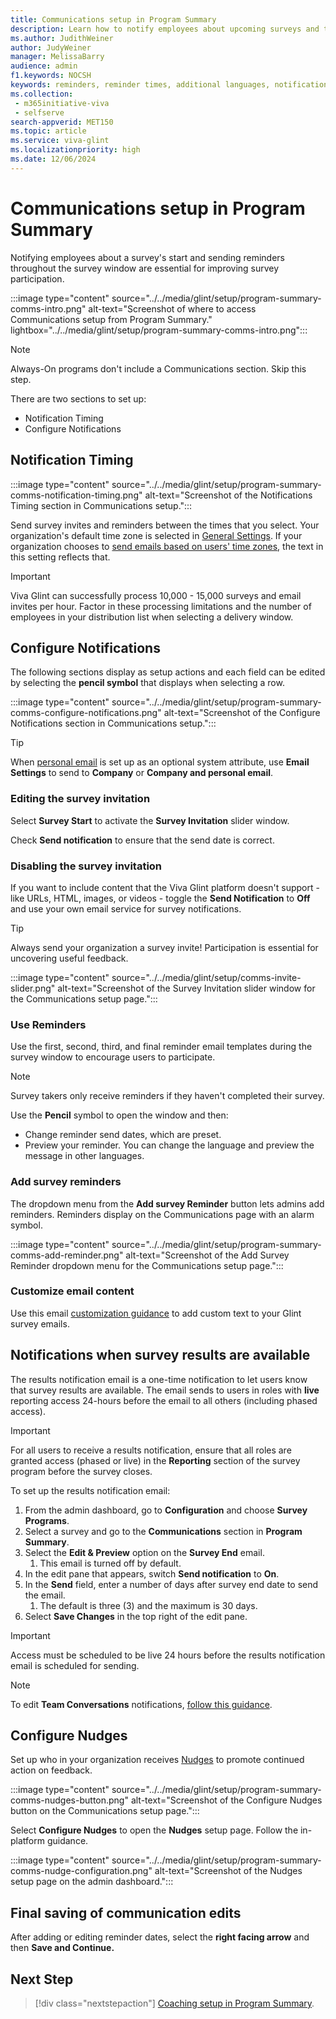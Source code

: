 ```yaml
---
title: Communications setup in Program Summary
description: Learn how to notify employees about upcoming surveys and the windows for taking surveys and having feedback conversations.
ms.author: JudithWeiner
author: JudyWeiner
manager: MelissaBarry
audience: admin
f1.keywords: NOCSH
keywords: reminders, reminder times, additional languages, notifications, survey invite, disable survey email, disable survey invite
ms.collection: 
 - m365initiative-viva
 - selfserve
search-appverid: MET150
ms.topic: article
ms.service: viva-glint
ms.localizationpriority: high
ms.date: 12/06/2024
---
```


# Communications setup in Program Summary

Notifying employees about a survey's start and sending reminders throughout the survey window are essential for improving survey participation. 

:::image type="content" source="../../media/glint/setup/program-summary-comms-intro.png" alt-text="Screenshot of where to access Communications setup from Program Summary." lightbox="../../media/glint/setup/program-summary-comms-intro.png":::

> [!NOTE]
> Always-On programs don't include a Communications section. Skip this step.

There are two sections to set up:

- Notification Timing
- Configure Notifications

## Notification Timing

:::image type="content" source="../../media/glint/setup/program-summary-comms-notification-timing.png" alt-text="Screenshot of the Notifications Timing section in Communications setup.":::

Send survey invites and reminders between the times that you select. Your organization's default time zone is selected in [General Settings](manage-general-settings.md#company-information). If your organization chooses to [send emails based on users' time zones](time-zones.,d), the text in this setting reflects that.

> [!IMPORTANT]
> Viva Glint can successfully process 10,000 - 15,000 surveys and email invites per hour. Factor in these processing limitations and the number of employees in your distribution list when selecting a delivery window.

## Configure Notifications

The following sections display as setup actions and each field can be edited by selecting the **pencil symbol** that displays when selecting a row.

:::image type="content" source="../../media/glint/setup/program-summary-comms-configure-notifications.png" alt-text="Screenshot of the Configure Notifications section in Communications setup.":::

> [!TIP]
> When [personal email](send-employee-attributes.md#optional-system-attributes) is set up as an optional system attribute, use **Email Settings** to send to **Company** or **Company and personal email**.

### Editing the survey invitation

Select **Survey Start** to activate the **Survey Invitation** slider window.

Check **Send notification** to ensure that the send date is correct.

### Disabling the survey invitation

If you want to include content that the Viva Glint platform doesn't support - like URLs, HTML, images, or  videos - toggle the **Send Notification** to **Off** and use your own email service for survey notifications.

> [!TIP]
> Always send your organization a survey invite! Participation is essential for uncovering useful feedback.

:::image type="content" source="../../media/glint/setup/comms-invite-slider.png" alt-text="Screenshot of the Survey Invitation slider window for the Communications setup page.":::

### Use Reminders

Use the first, second, third, and final reminder email templates during the survey window to encourage users to participate.

> [!NOTE]
> Survey takers only receive reminders if they haven't completed their survey. 

Use the **Pencil** symbol to open the window and then:

- Change reminder send dates, which are preset.
- Preview your reminder. You can change the language and preview the message in other languages.

### Add survey reminders

The dropdown menu from the **Add survey Reminder** button lets admins add reminders. Reminders display on the Communications page with an alarm symbol.

:::image type="content" source="../../media/glint/setup/program-summary-comms-add-reminder.png" alt-text="Screenshot of the Add Survey Reminder dropdown menu for the Communications setup page.":::

### Customize email content

Use this email [customization guidance](email-content-customization.md) to add custom text to your Glint survey emails.

## Notifications when survey results are available

The results notification email is a one-time notification to let users know that survey results are available. The email sends to users in roles with **live** reporting access 24-hours before the email to all others (including phased access). 

> [!IMPORTANT]
> For all users to receive a results notification, ensure that all roles are granted access (phased or live) in the **Reporting** section of the survey program before the survey closes. 

To set up the results notification email:

1. From the admin dashboard, go to **Configuration** and choose **Survey Programs**.
1. Select a survey and go to the **Communications** section in **Program Summary**.
1. Select the **Edit & Preview** option on the **Survey End** email.
   1. This email is turned off by default.
1. In the edit pane that appears, switch **Send notification** to **On**.
2. In the **Send** field, enter a number of days after survey end date to send the email.
   1. The default is three (3) and the maximum is 30 days.
2. Select **Save Changes** in the top right of the edit pane.

> [!IMPORTANT]
> Access must be scheduled to be live 24 hours before the results notification email is scheduled for sending.

> [!NOTE]
> To edit **Team Conversations** notifications, [follow this guidance](/viva/glint/reports/team-conversations-administrator-setup).

## Configure Nudges

Set up who in your organization receives [Nudges](/viva/glint/communicate/communicate-with-nudges) to promote continued action on feedback. 

:::image type="content" source="../../media/glint/setup/program-summary-comms-nudges-button.png" alt-text="Screenshot of the Configure Nudges button on the Communications setup page.":::

Select **Configure Nudges** to open the **Nudges** setup page. Follow the in-platform guidance.

:::image type="content" source="../../media/glint/setup/program-summary-comms-nudge-configuration.png" alt-text="Screenshot of the Nudges setup page on the admin dashboard.":::

## Final saving of communication edits 

After adding or editing reminder dates, select the **right facing arrow** and then **Save and Continue.**

## Next Step

> [!div class="nextstepaction"]
> [Coaching setup in Program Summary](program-summary-coaching.md).
